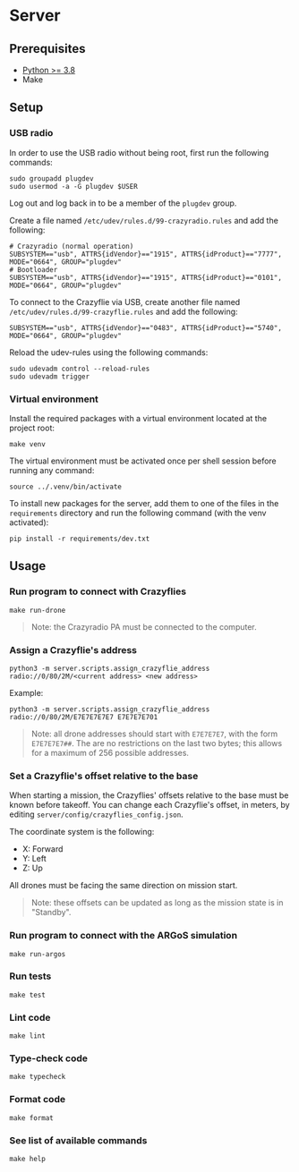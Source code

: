 # Server

## Prerequisites

- [Python >= 3.8](https://www.python.org/downloads/)
- Make

## Setup

### USB radio

In order to use the USB radio without being root, first run the following commands:
```
sudo groupadd plugdev
sudo usermod -a -G plugdev $USER
```

Log out and log back in to be a member of the `plugdev` group.

Create a file named `/etc/udev/rules.d/99-crazyradio.rules` and add the following:
```
# Crazyradio (normal operation)
SUBSYSTEM=="usb", ATTRS{idVendor}=="1915", ATTRS{idProduct}=="7777", MODE="0664", GROUP="plugdev"
# Bootloader
SUBSYSTEM=="usb", ATTRS{idVendor}=="1915", ATTRS{idProduct}=="0101", MODE="0664", GROUP="plugdev"
```

To connect to the Crazyflie via USB, create another file named `/etc/udev/rules.d/99-crazyflie.rules` and add the following:
```
SUBSYSTEM=="usb", ATTRS{idVendor}=="0483", ATTRS{idProduct}=="5740", MODE="0664", GROUP="plugdev"
```

Reload the udev-rules using the following commands:
```
sudo udevadm control --reload-rules
sudo udevadm trigger
```

### Virtual environment

Install the required packages with a virtual environment located at the project root:
```
make venv
```

The virtual environment must be activated once per shell session before running any command:
```
source ../.venv/bin/activate
```

To install new packages for the server, add them to one of the files in the `requirements` directory and run the following command (with the venv activated):
```
pip install -r requirements/dev.txt
```

## Usage

### Run program to connect with Crazyflies
```
make run-drone
```

> Note: the Crazyradio PA must be connected to the computer.

### Assign a Crazyflie's address
```
python3 -m server.scripts.assign_crazyflie_address radio://0/80/2M/<current address> <new address>
```

Example:
```
python3 -m server.scripts.assign_crazyflie_address radio://0/80/2M/E7E7E7E7E7 E7E7E7E701
```

> Note: all drone addresses should start with `E7E7E7E7`, with the form `E7E7E7E7##`. The are no restrictions on the last two bytes; this allows for a maximum of 256 possible addresses.

### Set a Crazyflie's offset relative to the base

When starting a mission, the Crazyflies' offsets relative to the base must be known before takeoff.
You can change each Crazyflie's offset, in meters, by editing `server/config/crazyflies_config.json`.

The coordinate system is the following:
- X: Forward
- Y: Left
- Z: Up

All drones must be facing the same direction on mission start.

> Note: these offsets can be updated as long as the mission state is in "Standby".

### Run program to connect with the ARGoS simulation
```
make run-argos
```

### Run tests
```
make test
```

### Lint code
```
make lint
```

### Type-check code
```
make typecheck
```

### Format code
```
make format
```

### See list of available commands
```
make help
```
